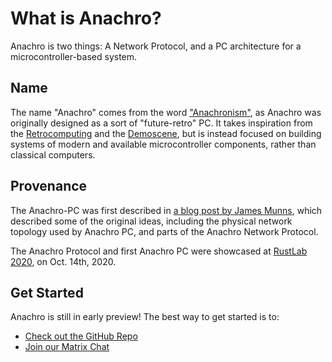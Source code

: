 # What is Anachro?

Anachro is two things: A Network Protocol, and a PC architecture for a microcontroller-based system.

## Name

The name "Anachro" comes from the word ["Anachronism"](https://en.wiktionary.org/wiki/anachronism), as Anachro was originally designed as a sort of "future-retro" PC. It takes inspiration from the [Retrocomputing](https://en.wikipedia.org/wiki/Retrocomputing) and the [Demoscene](https://en.wikipedia.org/wiki/Demoscene), but is instead focused on building systems of modern and available microcontroller components, rather than classical computers.

## Provenance

The Anachro-PC was first described in [a blog post by James Munns](https://jamesmunns.com/blog/anachro-pc-001/), which described some of the original ideas, including the physical network topology used by Anachro PC, and parts of the Anachro Network Protocol.

The Anachro Protocol and first Anachro PC were showcased at [RustLab 2020](https://www.rustlab.it/agenda/session/330791), on Oct. 14th, 2020.

## Get Started

Anachro is still in early preview! The best way to get started is to:

* [Check out the GitHub Repo](https://github.com/jamesmunns/anachro)
* [Join our Matrix Chat](https://matrix.to/#/#anachro:matrix.org)

